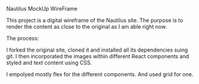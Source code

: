 Nautilus MockUp WireFrame

This project is a digital wireframe of the Nautilus site. The purpose is to render the content as close to the original as I am able right now.

The process:

I forked the original site, cloned it and installed all its dependencies suing git.
I then incorporated the images within different React components and styled and text content using CSS.

I empolyed mostly flex for the different components. And used grid for one.
